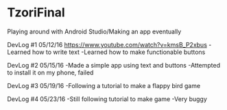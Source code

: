 # TzoriFinal
Playing around with Android Studio/Making an app eventually

DevLog #1
05/12/16
https://www.youtube.com/watch?v=kmsB_P2xbus
  -Learned how to write text
  -Learned how to make functionable buttons

DevLog #2
05/15/16
-Made a simple app using text and buttons
-Attempted to install it on my phone, failed

DevLog #3
05/19/16
-Following a tutorial to make a flappy bird game

DevLog #4
05/23/16
-Still following tutorial to make game
-Very buggy
